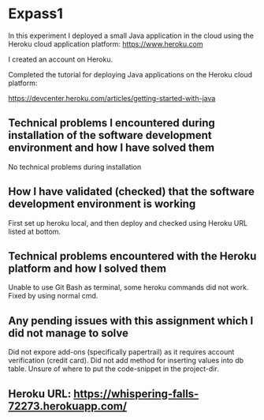 # Expass1
In this experiment I deployed a small Java application in the cloud using the Heroku cloud application platform: https://www.heroku.com

I created an account on Heroku.

Completed the tutorial for deploying Java applications on the Heroku cloud platform:

https://devcenter.heroku.com/articles/getting-started-with-java

## Technical problems I encountered during installation of the software development environment and how I have solved them
No technical problems during installation

## How I have validated (checked) that the software development environment is working
First set up heroku local, and then deploy and checked using Heroku URL listed at bottom.

## Technical problems encountered with the Heroku platform and how I solved them
Unable to use Git Bash as terminal, some heroku commands did not work. Fixed by using normal cmd.

## Any pending issues with this assignment which I did not manage to solve
Did not expore add-ons (specifically papertrail) as it requires account verification (credit card).
Did not add method for inserting values into db table. Unsure of where to put the code-snippet in the project-dir.

## Heroku URL: https://whispering-falls-72273.herokuapp.com/
